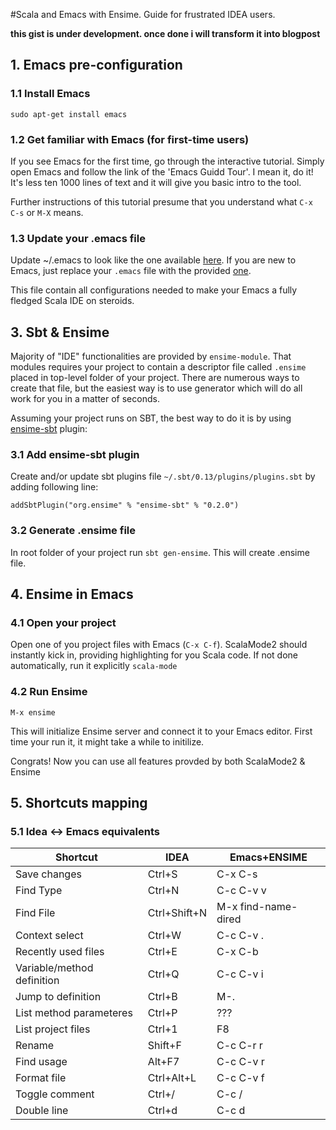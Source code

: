 #Scala and Emacs with Ensime. Guide for frustrated IDEA users.

__this gist is under development. once done i will transform it into blogpost__

## 1. Emacs pre-configuration

### 1.1 Install Emacs

`sudo apt-get install emacs`

### 1.2 Get familiar with Emacs (for first-time users)

If you see Emacs for the first time, go through the interactive tutorial. Simply open Emacs and follow the link of the 'Emacs Guidd Tour'. I mean it, do it! It's less ten 1000 lines of text and it will give you basic intro to the tool. 

Further instructions of this tutorial presume that you understand what `C-x C-s` or `M-X` means.

### 1.3 Update your .emacs file

Update ~/.emacs to look like the one available [here](.emacs). If you are new to Emacs, just replace your `.emacs` file with the provided [one](.emacs).

This file contain all configurations needed to make your Emacs a fully fledged Scala IDE on steroids.

## 3. Sbt & Ensime

Majority of "IDE" functionalities are provided by `ensime-module`. That modules requires your project to contain a descriptor file called `.ensime` placed in top-level folder of your project. There are numerous ways to create that file, but the easiest way is to use generator which will do all work for you in a matter of seconds.

Assuming your project runs on SBT, the best way to do it is by using [ensime-sbt](https://github.com/ensime/ensime-sbt) plugin:

### 3.1 Add ensime-sbt plugin

Create and/or update sbt plugins file `~/.sbt/0.13/plugins/plugins.sbt` by adding following line:

`addSbtPlugin("org.ensime" % "ensime-sbt" % "0.2.0")`

### 3.2 Generate .ensime file

In root folder of your project run `sbt gen-ensime`. This will create .ensime file.

## 4. Ensime in Emacs

### 4.1 Open your project

Open one of you project files with Emacs (`C-x C-f`). ScalaMode2 should instantly kick in, providing highlighting for you Scala code. If not done automatically, run it explicitly `scala-mode`

### 4.2 Run Ensime

`M-x ensime`

This will initialize Ensime server and connect it to your Emacs editor. First time your run it, it might take a while to initilize.

Congrats! Now you can use all features provded by both ScalaMode2 & Ensime

## 5. Shortcuts mapping

### 5.1 Idea <-> Emacs equivalents

|   Shortcut                 | IDEA             | Emacs+ENSIME     |
| -------------------------- | ---------------- |  -------------   |
| Save changes               | Ctrl+S           |   C-x C-s        |
| Find Type                  | Ctrl+N           |   C-c C-v v      |
| Find File                  | Ctrl+Shift+N     |   M-x find-name-dired            |
| Context select             | Ctrl+W           |   C-c C-v .      |
| Recently used files        | Ctrl+E           |   C-x C-b        |
| Variable/method definition | Ctrl+Q           |   C-c C-v i      |
| Jump to definition         | Ctrl+B           |   M-.            |
| List method parameteres    | Ctrl+P           |   ???            |
| List project files         | Ctrl+1           |   F8             |
| Rename                     | Shift+F          |   C-c C-r r      |
| Find usage                 | Alt+F7           |   C-c C-v r      |
| Format file                | Ctrl+Alt+L       |   C-c C-v f      |
| Toggle comment             | Ctrl+/           |   C-c /          |
| Double line                | Ctrl+d           |   C-c d          |
